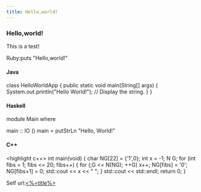 ```yaml
---
title: Hello,world!
---
```


### Hello,world!

This is a test!

Ruby:<highlight ruby>puts "Hello,world!"</highlight>

#### Java
<highlight java linenos>
class HelloWorldApp {
  public static void main(String[] args) {
    System.out.println("Hello World!"); // Display the string.
  }
}
</highlight>

#### Haskell
<highlight haskell linenos=0>
module Main where

main :: IO ()
main = putStrLn "Hello, World!"
</highlight>

#### C++
<highlight c++>
int main(void) {
  char NG[22] = {'1',0};
  int x = -1;
  N G;
  for (int fibs = 1; fibs <= 20; fibs++) {
   for (;G <= N(NG); ++G) x++;
   NG[fibs] = '0';
   NG[fibs+1] = 0;
   std::cout << x << " ";
  }
  std::cout << std::endl;
  return 0;
}
</highlight>



Self url:[<%=title%>](<%=url%>)

